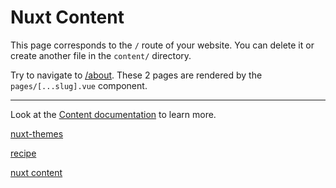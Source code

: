 # Nuxt Content

This page corresponds to the `/` route of your website. You can delete it or create another file in the `content/` directory.

Try to navigate to [/about](/about). These 2 pages are rendered by the `pages/[...slug].vue` component.

---

Look at the [Content documentation](https://content.nuxtjs.org/) to learn more.


[nuxt-themes](https://github.com/nuxt-themes/docus)

[recipe](https://blog.twjoin.com/%E7%94%A8-nuxt-content-%E9%87%8D%E5%AF%AB%E6%88%91%E7%9A%84%E9%83%A8%E8%90%BD%E6%A0%BC-278ce9e8580c)

[nuxt content](https://content.nuxt.com/)